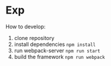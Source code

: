 # Exp

How to develop:

1. clone repository
2. install dependencies `npm install`
3. run webpack-server `npm run start`
4. build the framework `npm run webpack`
